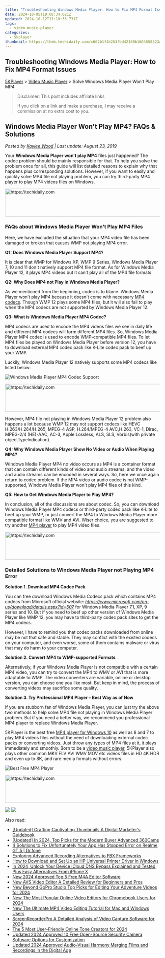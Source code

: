 ```yaml
---
title: "Troubleshooting Windows Media Player: How to Fix MP4 Format Issues"
date: 2024-10-05T19:08:34.021Z
updated: 2024-10-12T11:10:33.731Z
tags:
  - video-music-player
categories:
  - 5kplayer
thumbnail: https://thmb.techidaily.com/c662b1f4b263fbd42169b1603658323aeb42e56418d3c0947fc69d77bcb17f26.jpg
---
```


## Troubleshooting Windows Media Player: How to Fix MP4 Format Issues

[5KPlayer](https://tools.techidaily.com/5kplayer/products/) \> [Video Music Player](https://tools.techidaily.com/5kplayer/video-music-player/) \> Solve Windows Media Player Won't Play MP4

>  Disclaimer: This post includes affiliate links
>
>  If you click on a link and make a purchase, I may receive a commission at no extra cost to you.
>

## Windows Media Player Won't Play MP4? FAQs & Solutions

 _Posted by [Kaylee Wood](https://www.quora.com/profile/Amanda-Hu-21) | Last update: August 23, 2019_

Your **Windows Media Player won't play MP4** files just happened? The codec problem should be mainly responsible for that. To help you solve the problem once for all, this guide will list detailed reasons to explain why that happens plus corresponding solutions. However, if you want to easily and quickly solve MP4 file not playing problem, you can try third-party MP4 player to play MP4 videos files on Windows.

<!-- affiliate ads begin -->
<a href="https://imp.i110150.net/c/5597632/798165/11305" target="_top" id="798165">
  <img src="//a.impactradius-go.com/display-ad/11305-798165" border="0" alt="https://techidaily.com" width="728" height="90"/>
</a>
<img height="0" width="0" src="https://imp.i110150.net/i/5597632/798165/11305" style="position:absolute;visibility:hidden;" border="0" />
<!-- affiliate ads end -->

### FAQs about Windows Media Player Won't Play MP4 Files

Here, we have excluded the situation that your MP4 video file has been damaged or broken that causes WMP not playing MP4 error.

**Q1: Does Windows Media Player Support MP4?**

It is clear that WMP for Windows XP, WMP 9 Series, Windows Media Player 7, 10 and 11 don't natively support MP4 file format. As for Windows Media Player 12, it plays MP4 videos but it can't play all of the MP4 file formats.

**Q2: Why Does MP4 not Play in Windows Media Player?**

As we mentioned from the beginning, codec is to blame. Windows Media Player won't play MP4 because it doesn't come with necessary [MP4 codecs](https://tools.techidaily.com/5kplayer/video-music-player/). Though WMP 12 plays some MP4 files, but it will also fail to play when the MP4 codecs are not supported by Windows Media Player 12.

**Q3: What is Windows Media Player MP4 Codec?**

MP4 codecs are used to encode the MP4 videos files we see in daily life and different MP4 codecs will form different MP4 files. So, Windows Media Player MP4 codec is used to encode WMP-compatible MP4 files. To let MP4 files be played on Windows Media Player before version 12, you have to download external MP4 codec pack like K-Lite codec pack to beef up your WMP.

Luckily, Windows Media Player 12 natively supports some MP4 codecs like listed below:

![Windows Media Player MP4 Codec Support](https://www.5kplayer.com/video-music-player/img/5kp-play-mp4-wmp-zjy-001.jpg) 

<!-- affiliate ads begin -->
<a href="https://united.elfm.net/c/5597632/517826/4704" target="_top" id="517826">
  <img src="//a.impactradius-go.com/display-ad/4704-517826" border="0" alt="https://techidaily.com" width="728" height="90"/>
</a>
<img height="0" width="0" src="https://united.elfm.net/i/5597632/517826/4704" style="position:absolute;visibility:hidden;" border="0" />
<!-- affiliate ads end -->

However, MP4 file not playing in Windows Media Player 12 problem also happens a lot because WMP 12 may not support codecs like HEVC H.263/H.264/H.265, MPEG-4 ASP, H.264/MPEG-4 AVC,H.263, VC-1, Dirac, MPEG-2/4 (HE)-AAC, AC-3, Apple Lossless, ALS, SLS, Vorbis(with private objectTypeIndication).

**Q4: Why Windows Media Player Show No Video or Audio When Playing MP4?**

Windows Media Player MP4 no video occurs as MP4 is a container format that can contain different kinds of video and audio streams, and the video and audio streams can be encoded in several ways. So, here we once again return to codec problem. If the MP4 video or audio codec is not WMP-supported, Windows Media Player won't play MP4 files of this kind.

**Q5: How to Get Windows Media Player to Play MP4?**

In conclusion, all of the discussions are about codec. So, you can download Windows Media Player MP4 codecs or third-party codec pack like K-Lite to beef up your WMP, or just convert the MP4 to Windows Media Player more compatible format like WMV and AVI. Wiser choice, you are suggested to try another [MP4 player](https://tools.techidaily.com/5kplayer/video-music-player/) to play MP4 video files.

<!-- affiliate ads begin -->
<a href="https://appsumo.8odi.net/c/5597632/2037350/7443" target="_top" id="2037350">
  <img src="//a.impactradius-go.com/display-ad/7443-2037350" border="0" alt="https://techidaily.com" width="728" height="90"/>
</a>
<img height="0" width="0" src="https://appsumo.8odi.net/i/5597632/2037350/7443" style="position:absolute;visibility:hidden;" border="0" />
<!-- affiliate ads end -->

### Detailed Solutions to Windows Media Player not Playing MP4 Error

**Solution 1\. Download MP4 Codec Pack**

You can free download Windows Media Codecs pack which contains MP4 codecs from Microsoft official website: _https://www.microsoft.com/en-us/download/details.aspx?id=507_ for Windows Media Player 7.1, XP, 9 series and 10\. But if you need to beef up other version of Windows Media Player like WMP 12, you may have to third-party codec pack sites to get the MP4 codecs.

However, I have to remind you that codec packs downloaded from online may be not that safe and stable. They may conflict with the existed codecs on your computer, and even worse, some of them contains malware or virus that may do harm to your computer.

**Solution 2\. Convert MP4 to WMP-supported Formats**

Alternatively, if your Windows Media Player is not compatible with a certain MP4 video, you can try to convert the MP4 to WMV or AVI that is more adaptable to WMP. The video converters are variable, online or desktop version, you can choose one you like most. But keep in mind, the process of converting videos may sacrifice some quality.

**Solution 3\. Try Professional MP4 Player – Best Way as of Now**

If you are stubborn fan of Windows Media Player, you can just try the above two methods to help solve MP4 file not playing in Windows Media Player problem. But if you need a better way, we recommend you professional MP4 player to replace Windows Media Player.

5KPlayer is the best free [MP4 player for Windows 10](https://tools.techidaily.com/5kplayer/video-music-player/) as well as 8 and 7 to play MP4 videos files without the need of downloading external codec packs or converting videos. Just throw any types of MP4 files at it, it plays immediately and smoothly. Born to be a [video music player](https://tools.techidaily.com/5kplayer/video-music-player/), 5KPlayer also plays other common MKV FLV AVI WMV MOV etc videos files in HD 4K HDR and even up to 8K, and rare media formats without errors. 

![Best Free MP4 Player](https://www.5kplayer.com/video-music-player/img/flv-player-free-download.jpg) 

<!-- affiliate ads begin -->
<a href="https://appsumo.8odi.net/c/5597632/2105866/7443" target="_top" id="2105866">
  <img src="//a.impactradius-go.com/display-ad/7443-2105866" border="0" alt="https://techidaily.com" width="728" height="90"/>
</a>
<img height="0" width="0" src="https://appsumo.8odi.net/i/5597632/2105866/7443" style="position:absolute;visibility:hidden;" border="0" />
<!-- affiliate ads end -->

[![](https://www.5kplayer.com/video-music-player/../button/freedownwhitewin.png)](https://tools.techidaily.com/5kplayer/products/) [![](https://www.5kplayer.com/video-music-player/../button/freedownbackmac.png)](https://tools.techidaily.com/5kplayer/products/)

<ins class="adsbygoogle"
     style="display:block"
     data-ad-format="autorelaxed"
     data-ad-client="ca-pub-7571918770474297"
     data-ad-slot="1223367746"></ins>

<ins class="adsbygoogle"
     style="display:block"
     data-ad-client="ca-pub-7571918770474297"
     data-ad-slot="8358498916"
     data-ad-format="auto"
     data-full-width-responsive="true"></ins>

<span class="atpl-alsoreadstyle">Also read:</span>
<div><ul>
<li><a href="https://youtube-videos.techidaily.com/updated-crafting-captivating-thumbnails-a-digital-marketers-guidebook/"><u>[Updated] Crafting Captivating Thumbnails A Digital Marketer's Guidebook</u></a></li>
<li><a href="https://fox-blue.techidaily.com/updated-in-2024-top-picks-for-the-modern-buyer-advanced-360cams/"><u>[Updated] In 2024, Top Picks for the Modern Buyer Advanced 360Cams</u></a></li>
<li><a href="https://howto.techidaily.com/4-solutions-to-fix-unfortunately-your-app-has-stopped-error-on-realme-gt-5-drfone-by-drfone-fix-android-problems-fix-android-problems/"><u>4 Solutions to Fix Unfortunately Your App Has Stopped Error on Realme GT 5 | Dr.fone</u></a></li>
<li><a href="https://screen-sharing-recording.techidaily.com/exploring-advanced-recording-alternatives-to-fbx-frameworks/"><u>Exploring Advanced Recording Alternatives to FBX Frameworks</u></a></li>
<li><a href="https://hardware-help.techidaily.com/how-to-download-and-set-up-an-hp-universal-printer-driver-in-windows/"><u>How to Download and Set Up an HP Universal Printer Driver in Windows</u></a></li>
<li><a href="https://activate-lock.techidaily.com/in-2024-unlock-your-device-icloud-dns-bypass-explained-and-tested-plus-easy-alternatives-from-iphone-x-by-drfone-ios/"><u>In 2024, Unlock Your Device iCloud DNS Bypass Explained and Tested, Plus Easy Alternatives From iPhone X</u></a></li>
<li><a href="https://video-creation-software.techidaily.com/new-2024-approved-top-5-free-m4a-editor-software/"><u>New 2024 Approved Top 5 Free M4A Editor Software</u></a></li>
<li><a href="https://video-creation-software.techidaily.com/new-avs-video-editor-a-detailed-review-for-beginners-and-pros/"><u>New AVS Video Editor A Detailed Review for Beginners and Pros</u></a></li>
<li><a href="https://video-creation-software.techidaily.com/new-beyond-gopro-studio-top-picks-for-editing-your-adventure-videos-for-2024/"><u>New Beyond GoPro Studio Top Picks for Editing Your Adventure Videos for 2024</u></a></li>
<li><a href="https://video-creation-software.techidaily.com/new-the-most-popular-online-video-editors-for-chromebook-users-for-2024/"><u>New The Most Popular Online Video Editors for Chromebook Users for 2024</u></a></li>
<li><a href="https://video-creation-software.techidaily.com/new-the-ultimate-mp4-video-editing-tutorial-for-mac-and-windows-users/"><u>New The Ultimate MP4 Video Editing Tutorial for Mac and Windows Users</u></a></li>
<li><a href="https://screen-activity-recording.techidaily.com/screenrecorderpro-a-detailed-analysis-of-video-capture-software-for-2024/"><u>ScreenRecorderPro A Detailed Analysis of Video Capture Software for 2024</u></a></li>
<li><a href="https://video-creation-software.techidaily.com/the-5-most-user-friendly-online-tone-creators-for-2024/"><u>The 5 Most User-Friendly Online Tone Creators for 2024</u></a></li>
<li><a href="https://video-creation-software.techidaily.com/updated-2024-approved-10-free-open-source-security-camera-software-options-for-customization/"><u>Updated 2024 Approved 10 Free Open-Source Security Camera Software Options for Customization</u></a></li>
<li><a href="https://voice-adjusting.techidaily.com/updated-2024-approved-audio-visual-harmony-merging-films-and-recordings-in-the-digital-age/"><u>Updated 2024 Approved Audio-Visual Harmony Merging Films and Recordings in the Digital Age</u></a></li>
</ul></div>


